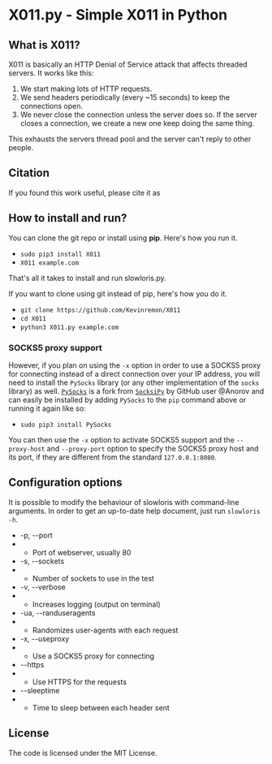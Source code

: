 # X011.py - Simple X011 in Python

## What is X011?
X011 is basically an HTTP Denial of Service attack that affects threaded servers. It works like this:

1. We start making lots of HTTP requests.
2. We send headers periodically (every ~15 seconds) to keep the connections open.
3. We never close the connection unless the server does so. If the server closes a connection, we create a new one keep doing the same thing.

This exhausts the servers thread pool and the server can't reply to other people.

## Citation

If you found this work useful, please cite it as

## How to install and run?

You can clone the git repo or install using **pip**. Here's how you run it.

* `sudo pip3 install X011`
* `X011 example.com`

That's all it takes to install and run slowloris.py.

If you want to clone using git instead of pip, here's how you do it.

* `git clone https://github.com/Kevinremon/X011`
* `cd X011`
* `python3 X011.py example.com`

### SOCKS5 proxy support

However, if you plan on using the `-x` option in order to use a SOCKS5 proxy for connecting instead of a direct connection over your IP address, you will need to install the `PySocks` library (or any other implementation of the `socks` library) as well. [`PySocks`](https://github.com/Anorov/PySocks) is a fork from [`SocksiPy`](http://socksipy.sourceforge.net/) by GitHub user @Anorov and can easily be installed by adding `PySocks` to the `pip` command above or running it again like so:

* `sudo pip3 install PySocks`

You can then use the `-x` option to activate SOCKS5 support and the `--proxy-host` and `--proxy-port` option to specify the SOCKS5 proxy host and its port, if they are different from the standard `127.0.0.1:8080`.

## Configuration options
It is possible to modify the behaviour of slowloris with command-line
arguments. In order to get an up-to-date help document, just run
`slowloris -h`.

* -p, --port
* * Port of webserver, usually 80
* -s, --sockets
* * Number of sockets to use in the test
* -v, --verbose
* * Increases logging (output on terminal)
* -ua, --randuseragents
* * Randomizes user-agents with each request
* -x, --useproxy
* * Use a SOCKS5 proxy for connecting
* --https
* * Use HTTPS for the requests
* --sleeptime
* * Time to sleep between each header sent

## License
The code is licensed under the MIT License.

